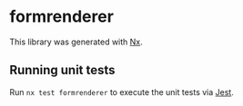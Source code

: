 # formrenderer

This library was generated with [Nx](https://nx.dev).

## Running unit tests

Run `nx test formrenderer` to execute the unit tests via [Jest](https://jestjs.io).
